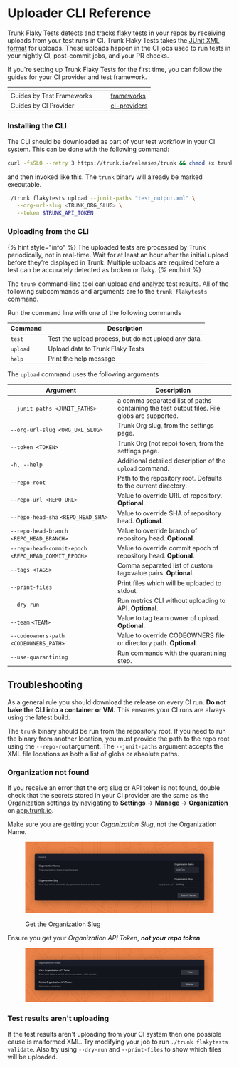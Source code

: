 # Uploader CLI Reference

Trunk Flaky Tests detects and tracks flaky tests in your repos by receiving uploads from your test runs in CI. Trunk Flaky Tests takes the [JUnit XML format](https://github.com/testmoapp/junitxml) for uploads. These uploads happen in the CI jobs used to run tests in your nightly CI, post-commit jobs, and your PR checks.

If you're setting up Trunk Flaky Tests for the first time, you can follow the guides for your CI provider and test framework.

<table data-card-size="large" data-view="cards"><thead><tr><th></th><th data-hidden></th><th data-hidden></th><th data-hidden data-card-target data-type="content-ref"></th></tr></thead><tbody><tr><td>Guides by Test Frameworks</td><td></td><td></td><td><a href="get-started/frameworks/">frameworks</a></td></tr><tr><td>Guides by CI Provider</td><td></td><td></td><td><a href="get-started/ci-providers/">ci-providers</a></td></tr></tbody></table>

### Installing the CLI

The CLI should be downloaded as part of your test workflow in your CI system. This can be done with the following command:

```bash
curl -fsSLO --retry 3 https://trunk.io/releases/trunk && chmod +x trunk
```

and then invoked like this. The `trunk` binary will already be marked executable.

```bash
./trunk flakytests upload --junit-paths "test_output.xml" \
   --org-url-slug <TRUNK_ORG_SLUG> \
   --token $TRUNK_API_TOKEN
```

### Uploading from the CLI

{% hint style="info" %}
The uploaded tests are processed by Trunk periodically, not in real-time. Wait for at least an hour after the initial upload before they’re displayed in Trunk. Multiple uploads are required before a test can be accurately detected as broken or flaky.
{% endhint %}

The `trunk` command-line tool can upload and analyze test results. All of the following subcommands and arguments are to the `trunk flakytests` command.

Run the command line with one of the following commands

| Command  | Description                                          |
| -------- | ---------------------------------------------------- |
| `test`   | Test the upload process, but do not upload any data. |
| `upload` | Upload data to Trunk Flaky Tests                     |
| `help`   | Print the help message                               |

The `upload` command uses the following arguments

| Argument                                            | Description                                                                                 |
| --------------------------------------------------- | ------------------------------------------------------------------------------------------- |
| `--junit-paths <JUNIT_PATHS>`                       | a comma separated list of paths containing the test output files. File globs are supported. |
| `--org-url-slug <ORG_URL_SLUG>`                     | Trunk Org slug, from the settings page.                                                     |
| `--token <TOKEN>`                                   | Trunk Org (not repo) token, from the settings page.                                         |
| `-h, --help`                                        | Additional detailed description of the `upload` command.                                    |
| `--repo-root`                                       | Path to the repository root. Defaults to the current directory.                             |
| `--repo-url <REPO_URL>`                             | Value to override URL of repository. **Optional**.                                          |
| `--repo-head-sha` `<REPO_HEAD_SHA>`                 | Value to override SHA of repository head. **Optional**.                                     |
| `--repo-head-branch <REPO_HEAD_BRANCH>`             | Value to override branch of repository head. **Optional**.                                  |
| `--repo-head-commit-epoch <REPO_HEAD_COMMIT_EPOCH>` | Value to override commit epoch of repository head. **Optional**.                            |
| `--tags <TAGS>`                                     | Comma separated list of custom tag=value pairs. **Optional**.                               |
| `--print-files`                                     | Print files which will be uploaded to stdout.                                               |
| `--dry-run`                                         | Run metrics CLI without uploading to API. **Optional**.                                     |
| `--team` `<TEAM>`                                   | Value to tag team owner of upload. **Optional**.                                            |
| `--codeowners-path <CODEOWNERS_PATH>`               | Value to override CODEOWNERS file or directory path. **Optional**.                          |
| `--use-quarantining`                                | Run commands with the quarantining step.                                                    |

## Troubleshooting

As a general rule you should download the release on every CI run. **Do not bake the CLI into a container or VM.** This ensures your CI runs are always using the latest build.

The `trunk` binary should be run from the repository root. If you need to run the binary from another location, you must provide the path to the repo root using the `--repo-root`argument. The `--junit-paths` argument accepts the XML file locations as both a list of globs or absolute paths.

### Organization not found

If you receive an error that the org slug or API token is not found, double check that the secrets stored in your CI provider are the same as the Organization settings by navigating to **Settings** -> **Manage** -> **Organization** on [app.trunk.io](http://app.trunk.io).

Make sure you are getting your _Organization Slug_, not the Organization Name.

<figure><img src="../.gitbook/assets/Organization Slug.png" alt=""><figcaption><p>Get the Organization Slug</p></figcaption></figure>

Ensure you get your _Organization API Token_, _**not your repo token**_.

<figure><img src="../.gitbook/assets/Organization API Token.png" alt=""><figcaption></figcaption></figure>

### Test results aren't uploading

If the test results aren't uploading from your CI system then one possible cause is malformed XML. Try modifying your job to run `./trunk flakytests validate`. Also try using `--dry-run` and `--print-files` to show which files will be uploaded.

